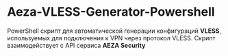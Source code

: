 # Aeza-VLESS-Generator-Powershell
PowerShell скрипт для автоматической генерации конфигураций **VLESS**, используемых для подключения к VPN через протокол VLESS. Скрипт взаимодействует с API сервиса **AEZA Security**
